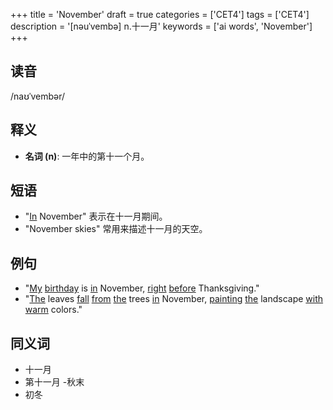 +++
title = 'November'
draft = true
categories = ['CET4']
tags = ['CET4']
description = '[nəuˈvembə] n.十一月'
keywords = ['ai words', 'November']
+++

## 读音
/naʊˈvembər/

## 释义
- **名词 (n)**: 一年中的第十一个月。

## 短语
- "[In](/zh/post/in/) November" 表示在十一月期间。
- "November skies" 常用来描述十一月的天空。

## 例句
- "[My](/zh/post/my/) [birthday](/zh/post/birthday/) is [in](/zh/post/in/) November, [right](/zh/post/right/) [before](/zh/post/before/) Thanksgiving."
- "[The](/zh/post/the/) leaves [fall](/zh/post/fall/) [from](/zh/post/from/) [the](/zh/post/the/) trees [in](/zh/post/in/) November, [painting](/zh/post/painting/) [the](/zh/post/the/) landscape [with](/zh/post/with/) [warm](/zh/post/warm/) colors."

## 同义词
- 十一月
- 第十一月
-秋末
- 初冬
